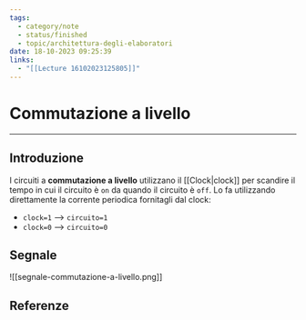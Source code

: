 ```yaml
---
tags:
  - category/note
  - status/finished
  - topic/architettura-degli-elaboratori
date: 18-10-2023 09:25:39
links:
  - "[[Lecture 16102023125805]]"
---
```

# Commutazione a livello
---
## Introduzione
I circuiti a **commutazione a livello** utilizzano il [[Clock|clock]] per scandire il tempo in cui il circuito è `on` da quando il circuito è `off`. Lo fa utilizzando direttamente la corrente periodica fornitagli dal clock:
- `clock=1` --> `circuito=1`
- `clock=0` --> `circuito=0`

## Segnale
![[segnale-commutazione-a-livello.png]]

## Referenze